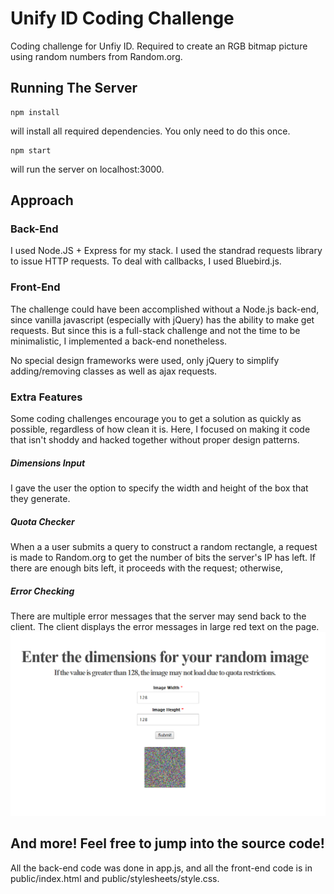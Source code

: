 # Unify ID Coding Challenge
Coding challenge for Unfiy ID.
Required to create an RGB bitmap picture using random numbers from Random.org.
## Running The Server
    npm install
will install all required dependencies. You only need to do this once.
    
    npm start
will run the server on localhost:3000.
## Approach
### Back-End
I used Node.JS + Express for my stack. I used the standrad
requests library to issue HTTP requests.
To deal with callbacks, I used Bluebird.js. 
### Front-End
The challenge could have been accomplished without a Node.js back-end, since
vanilla javascript (especially with jQuery) has the ability to make 
get requests. But since this is a full-stack challenge and not the time to be minimalistic, I implemented a
back-end nonetheless.

No special design frameworks were used, only jQuery to simplify adding/removing classes as well as ajax requests.
### Extra Features
Some coding challenges encourage you to get a solution as quickly as possible, regardless of how clean it is.
Here, I focused on making it code that isn't shoddy and hacked together without proper design patterns.
##### Dimensions Input
I gave the user the option to specify the width and height of the box that they generate.
##### Quota Checker
When a a user submits a query to construct a random rectangle, a request is made to Random.org to get the number of 
bits the server's IP has left. If there are enough bits left, it proceeds with the request; otherwise, 
##### Error Checking
There are multiple error messages that the server may send back to the client. The client displays the error messages
in large red text on the page.
![Screenshot of the site](screenshot.PNG?raw=true "Optional Title")

## And more! Feel free to jump into the source code!
All the back-end code was done in app.js, and all the front-end code is in 
public/index.html and public/stylesheets/style.css.
